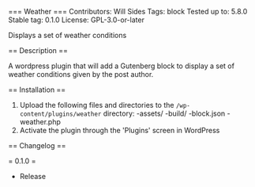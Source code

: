 === Weather ===
Contributors:      Will Sides
Tags:              block
Tested up to:      5.8.0
Stable tag:        0.1.0
License:           GPL-3.0-or-later

Displays a set of weather conditions

== Description ==

A wordpress plugin that will add a Gutenberg block to display a set of weather conditions given by the post author. 

== Installation ==

1. Upload the following files and directories to the `/wp-content/plugins/weather` directory:
-assets/
-build/
-block.json
-weather.php
2. Activate the plugin through the 'Plugins' screen in WordPress

== Changelog ==

= 0.1.0 =
* Release
